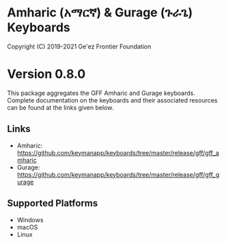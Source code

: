Amharic (አማርኛ) & Gurage (ጉራጌ) Keyboards
=======================================

Copyright (C) 2019-2021 Ge'ez Frontier Foundation

Version 0.8.0
=======

This package aggregates the GFF Amharic and Gurage keyboards.  Complete documentation on the keyboards
and their associated resources can be found at the links given below.


Links
-----

 * Amharic: https://github.com/keymanapp/keyboards/tree/master/release/gff/gff_amharic
 * Gurage:  https://github.com/keymanapp/keyboards/tree/master/release/gff/gff_gurage


Supported Platforms
-------------------
 * Windows
 * macOS
 * Linux 
